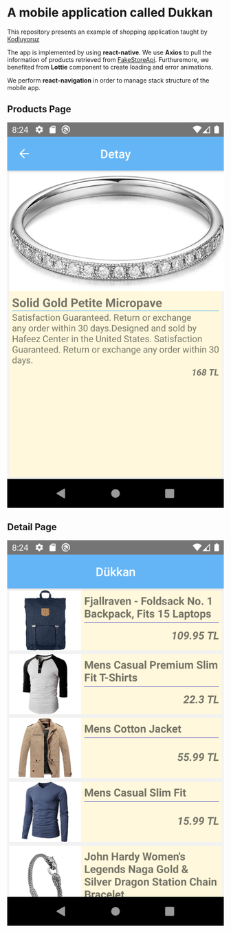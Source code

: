 # A mobile application called Dukkan 
This repository presents an example of shopping application taught by [Kodluyoruz](https://www.kodluyoruz.org/)

The app is implemented by using **react-native**. We use **Axios** to pull the information of products retrieved from [FakeStoreApi](https://fakestoreapi.com/). Furthuremore, we benefited from **Lottie** component to create loading and error animations.

We perform **react-navigation** in order to manage stack structure of the mobile app.

## Products Page
![Products](https://github.com/edoganenerji/Kodluyoruz_Dukkan/blob/main/src/images/ProductsPage.png)
## Detail Page
![Details](https://github.com/edoganenerji/Kodluyoruz_Dukkan/blob/main/src/images/DetailPage.png)
